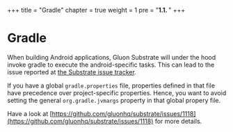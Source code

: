 +++
title = "Gradle"
chapter = true
weight = 1
pre = "<b>1.1. </b>"
+++

# Gradle

When building Android applications, Gluon Substrate will under the hood invoke
gradle to execute the android-specific tasks. This can lead to the issue
reported at [the Substrate issue tracker](https://github.com/gluonhq/substrate/issues/1118).

If you have a global `gradle.properties` file, properties defined in that
file have precedence over project-specific properties.
Hence, you want to avoid setting the general `org.gradle.jvmargs` property
in that global propery file.

Have a look at [https://github.com/gluonhq/substrate/issues/1118](https://github.com/gluonhq/substrate/issues/1118) for more details.

